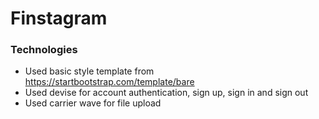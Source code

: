 # Finstagram

### Technologies
- Used basic style template from https://startbootstrap.com/template/bare
- Used devise for account authentication, sign up, sign in and sign out
- Used carrier wave for file upload


